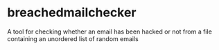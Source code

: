 # breachedmailchecker
A tool for checking whether an email has been hacked or not from a file containing an unordered list of random emails
